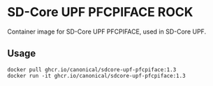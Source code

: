  # SD-Core UPF PFCPIFACE ROCK

Container image for SD-Core UPF PFCPIFACE, used in SD-Core UPF.

## Usage

```console
docker pull ghcr.io/canonical/sdcore-upf-pfcpiface:1.3
docker run -it ghcr.io/canonical/sdcore-upf-pfcpiface:1.3
```

